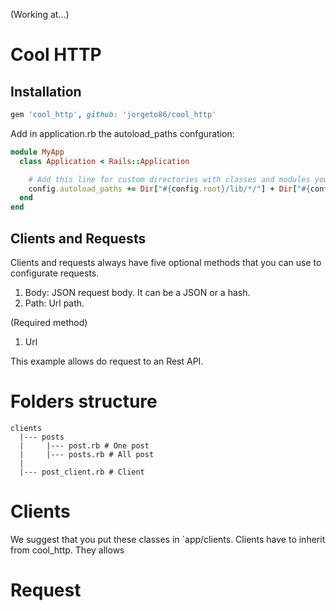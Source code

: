 (Working at...)

# Cool HTTP

## Installation
```ruby
gem 'cool_http', github: 'jorgeto86/cool_http'
```

Add in application.rb the autoload_paths confguration:
```ruby
module MyApp
  class Application < Rails::Application

    # Add this line for custom directories with classes and modules you want to be autoloadable.
    config.autoload_paths += Dir["#{config.root}/lib/*/"] + Dir["#{config.root}/lib"]
  end
end
```

## Clients and Requests

Clients and requests always have five optional methods that you can use to configurate requests.

1. Body: JSON request body. It can be a JSON or a hash.
2. Path: Url path.



(Required method)
1. Url


This example allows do request to an Rest API.

# Folders structure
```console
clients
  |--- posts
  |     |--- post.rb # One post
  |     |--- posts.rb # All post
  |
  |--- post_client.rb # Client
```

# Clients
We suggest that you put these classes in `app/clients. Clients have to inherit from cool_http. They allows 

# Request
